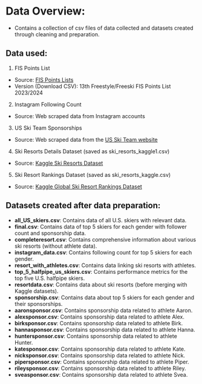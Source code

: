 # Data Overview: 

* Contains a collection of csv files of data collected and datasets created through cleaning and preparation. 

## Data used: 
1. FIS Points List
  - Source: [FIS Points Lists](https://www.fis-ski.com/DB/freestyle-freeski/freeski/fis-points-lists.html?mi=menu-fis-points)
  - Version (Download CSV): 13th Freestyle/Freeski FIS Points List 2023/2024

2. Instagram Following Count
  - Source: Web scraped data from Instagram accounts

3. US Ski Team Sponsorships
  - Source: Web scraped data from the [US Ski Team website](https://www.usskiandsnowboard.org/)
  
4. Ski Resorts Details Dataset (saved as ski_resorts_kaggle1.csv)
  - Source: [Kaggle Ski Resorts Dataset](https://www.kaggle.com/datasets/ulrikthygepedersen/ski-resorts)

5. Ski Resort Rankings Dataset (saved as ski_resorts_kaggle.csv)
  - Source: [Kaggle Global Ski Resort Rankings Dataset](https://www.kaggle.com/datasets/fhellander/global-ski-resort-rankings-dataset)

## Datasets created after data preparation:
- **all_US_skiers.csv**: Contains data of all U.S. skiers with relevant data.
- **final.csv**: Contains data of  top 5 skiers for each gender with follower count and sponsorship data.
- **completeresort.csv**: Contains comprehensive information about various ski resorts (without athlete data).
- **instagram_data.csv**: Contains following count for top 5 skiers for each gender.
- **resort_with_athletes.csv**: Contains data linking ski resorts with athletes.
- **top_5_halfpipe_us_skiers.csv**: Contains performance metrics for the top five U.S. halfpipe skiers.
- **resortdata.csv**: Contains data about ski resorts (before merging with Kaggle datasets).
- **sponsorship.csv**: Contains data about top 5 skiers for each gender and their sponsorships.
- **aaronsponsor.csv**: Contains sponsorship data related to athlete Aaron.
- **alexsponsor.csv**: Contains sponsorship data related to athlete Alex.
- **birksponsor.csv**: Contains sponsorship data related to athlete Birk.
- **hannasponsor.csv**: Contains sponsorship data related to athlete Hanna.
- **huntersponsor.csv**: Contains sponsorship data related to athlete Hunter.
- **katesponsor.csv**: Contains sponsorship data related to athlete Kate.
- **nicksponsor.csv**: Contains sponsorship data related to athlete Nick.
- **pipersponsor.csv**: Contains sponsorship data related to athlete Piper.
- **rileysponsor.csv**: Contains sponsorship data related to athlete Riley.
- **sveasponsor.csv**: Contains sponsorship data related to athlete Svea.
